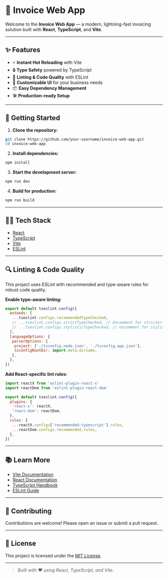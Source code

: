 # 🚀 Invoice Web App

Welcome to the **Invoice Web App** — a modern, lightning-fast invoicing solution built with **React**, **TypeScript**, and **Vite**.

---

## ✨ Features

- ⚡️ **Instant Hot Reloading** with Vite
- 🔒 **Type Safety** powered by TypeScript
- 🧹 **Linting & Code Quality** with ESLint
- 🎨 **Customizable UI** for your business needs
- 📦 **Easy Dependency Management**
- 🛠️ **Production-ready Setup**

---

## 🏁 Getting Started

1. **Clone the repository:**
  ```bash
  git clone https://github.com/your-username/invoice-web-app.git
  cd invoice-web-app
  ```

2. **Install dependencies:**
  ```bash
  npm install
  ```

3. **Start the development server:**
  ```bash
  npm run dev
  ```

4. **Build for production:**
  ```bash
  npm run build
  ```

---

## 🧑‍💻 Tech Stack

- [React](https://react.dev/)
- [TypeScript](https://www.typescriptlang.org/)
- [Vite](https://vitejs.dev/)
- [ESLint](https://eslint.org/)

---

## 🔍 Linting & Code Quality

This project uses ESLint with recommended and type-aware rules for robust code quality.

**Enable type-aware linting:**

```js
export default tseslint.config({
  extends: [
   ...tseslint.configs.recommendedTypeChecked,
   // ...tseslint.configs.strictTypeChecked, // Uncomment for stricter rules
   // ...tseslint.configs.stylisticTypeChecked, // Uncomment for stylistic rules
  ],
  languageOptions: {
   parserOptions: {
    project: ['./tsconfig.node.json', './tsconfig.app.json'],
    tsconfigRootDir: import.meta.dirname,
   },
  },
})
```

**Add React-specific lint rules:**

```js
import reactX from 'eslint-plugin-react-x'
import reactDom from 'eslint-plugin-react-dom'

export default tseslint.config({
  plugins: {
   'react-x': reactX,
   'react-dom': reactDom,
  },
  rules: {
   ...reactX.configs['recommended-typescript'].rules,
   ...reactDom.configs.recommended.rules,
  },
})
```

---

## 📚 Learn More

- [Vite Documentation](https://vitejs.dev/guide/)
- [React Documentation](https://react.dev/)
- [TypeScript Handbook](https://www.typescriptlang.org/docs/)
- [ESLint Guide](https://eslint.org/docs/latest/)

---

## 🤝 Contributing

Contributions are welcome! Please open an issue or submit a pull request.

---

## 📝 License

This project is licensed under the [MIT License](LICENSE).

---

> _Built with ❤️ using React, TypeScript, and Vite._
